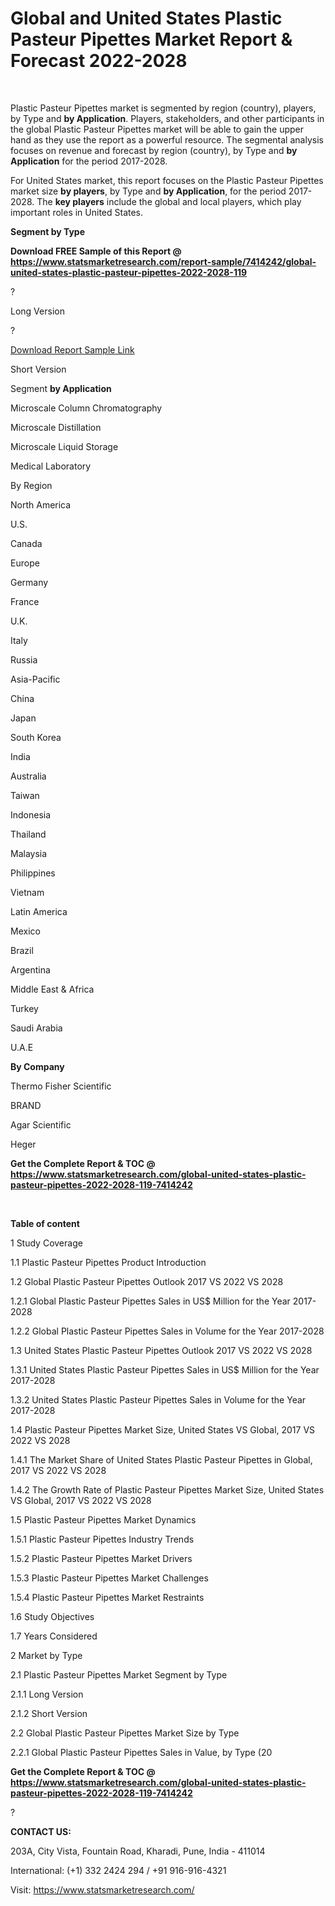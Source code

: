<h1>Global and United States Plastic Pasteur Pipettes Market Report & Forecast 2022-2028</h1><br/><p>Plastic Pasteur Pipettes market is segmented by region (country), players, by Type and <strong>by Application</strong>. Players, stakeholders, and other participants in the global Plastic Pasteur Pipettes market will be able to gain the upper hand as they use the report as a powerful resource. The segmental analysis focuses on revenue and forecast by region (country), by Type and <strong>by Application</strong> for the period 2017-2028.</p>
 
 
 
 <p>For United States market, this report focuses on the Plastic Pasteur Pipettes market size <strong>by players</strong>, by Type and <strong>by Application</strong>, for the period 2017-2028. The <strong>key players</strong> include the global and local players, which play important roles in United States.</p>
 
 
 
 <p><strong>Segment by Type</strong></p>
 
 
 
 <div><b>Download FREE Sample of this Report @ <a href="https://www.statsmarketresearch.com/download-free-sample/7414242/global-united-states-plastic-pasteur-pipettes-2022-2028-119">https://www.statsmarketresearch.com/report-sample/7414242/global-united-states-plastic-pasteur-pipettes-2022-2028-119</a></b></div>
 
 
 
 <p>? </p>
 
 
 
 <p>Long Version</p>
 
 
 
 <p>? </p>
 
 
 
 <p><a href="https://www.statsmarketresearch.com/download-free-sample/7414242/global-united-states-plastic-pasteur-pipettes-2022-2028-119">Download Report Sample Link</a></p>
 
 
 
 <p>Short Version</p>
 
 
 
 <p>Segment <strong>by Application</strong></p>
 
 
 
 <p>Microscale Column Chromatography</p>
 
 
 
 <p>Microscale Distillation</p>
 
 
 
 <p>Microscale Liquid Storage</p>
 
 
 
 <p>Medical Laboratory</p>
 
 
 
 <p>By Region</p>
 
 
 
 <p>North America</p>
 
 
 
 <p>U.S.</p>
 
 
 
 <p>Canada</p>
 
 
 
 <p>Europe</p>
 
 
 
 <p>Germany</p>
 
 
 
 <p>France</p>
 
 
 
 <p>U.K.</p>
 
 
 
 <p>Italy</p>
 
 
 
 <p>Russia</p>
 
 
 
 <p>Asia-Pacific</p>
 
 
 
 <p>China</p>
 
 
 
 <p>Japan</p>
 
 
 
 <p>South Korea</p>
 
 
 
 <p>India</p>
 
 
 
 <p>Australia</p>
 
 
 
 <p>Taiwan</p>
 
 
 
 <p>Indonesia</p>
 
 
 
 <p>Thailand</p>
 
 
 
 <p>Malaysia</p>
 
 
 
 <p>Philippines</p>
 
 
 
 <p>Vietnam</p>
 
 
 
 <p>Latin America</p>
 
 
 
 <p>Mexico</p>
 
 
 
 <p>Brazil</p>
 
 
 
 <p>Argentina</p>
 
 
 
 <p>Middle East & Africa</p>
 
 
 
 <p>Turkey</p>
 
 
 
 <p>Saudi Arabia</p>
 
 
 
 <p>U.A.E</p>
 
 
 
 <p><strong>By Company</strong></p>
 
 
 
 <p>Thermo Fisher Scientific</p>
 
 
 
 <p>BRAND</p>
 
 
 
 <p>Agar Scientific</p>
 
 
 
 <p>Heger</p>
 
 
 
 <div><b>Get the Complete Report & TOC @ <a href="https://www.statsmarketresearch.com/global-united-states-plastic-pasteur-pipettes-2022-2028-119-7414242">https://www.statsmarketresearch.com/global-united-states-plastic-pasteur-pipettes-2022-2028-119-7414242</a></b></div>
 
 
 
 <p><br />
 
 <b>Table of content</b></p>
 
 
 
 <p>1 Study Coverage<br />
 
 1.1 Plastic Pasteur Pipettes Product Introduction<br />
 
 1.2 Global Plastic Pasteur Pipettes Outlook 2017 VS 2022 VS 2028<br />
 
 1.2.1 Global Plastic Pasteur Pipettes Sales in US$ Million for the Year 2017-2028<br />
 
 1.2.2 Global Plastic Pasteur Pipettes Sales in Volume for the Year 2017-2028<br />
 
 1.3 United States Plastic Pasteur Pipettes Outlook 2017 VS 2022 VS 2028<br />
 
 1.3.1 United States Plastic Pasteur Pipettes Sales in US$ Million for the Year 2017-2028<br />
 
 1.3.2 United States Plastic Pasteur Pipettes Sales in Volume for the Year 2017-2028<br />
 
 1.4 Plastic Pasteur Pipettes Market Size, United States VS Global, 2017 VS 2022 VS 2028<br />
 
 1.4.1 The Market Share of United States Plastic Pasteur Pipettes in Global, 2017 VS 2022 VS 2028<br />
 
 1.4.2 The Growth Rate of Plastic Pasteur Pipettes Market Size, United States VS Global, 2017 VS 2022 VS 2028<br />
 
 1.5 Plastic Pasteur Pipettes Market Dynamics<br />
 
 1.5.1 Plastic Pasteur Pipettes Industry Trends<br />
 
 1.5.2 Plastic Pasteur Pipettes Market Drivers<br />
 
 1.5.3 Plastic Pasteur Pipettes Market Challenges<br />
 
 1.5.4 Plastic Pasteur Pipettes Market Restraints<br />
 
 1.6 Study Objectives<br />
 
 1.7 Years Considered<br />
 
 2 Market by Type<br />
 
 2.1 Plastic Pasteur Pipettes Market Segment by Type<br />
 
 2.1.1 Long Version<br />
 
 2.1.2 Short Version<br />
 
 2.2 Global Plastic Pasteur Pipettes Market Size by Type<br />
 
 2.2.1 Global Plastic Pasteur Pipettes Sales in Value, by Type (20</p>
 
 
 
 <div><b>Get the Complete Report & TOC @ <a href="https://www.statsmarketresearch.com/global-united-states-plastic-pasteur-pipettes-2022-2028-119-7414242">https://www.statsmarketresearch.com/global-united-states-plastic-pasteur-pipettes-2022-2028-119-7414242</a></b></div>
 
 
 
 <p>? </p>
 
 
 
 <p><b>CONTACT US:</b><br />
 
 203A, City Vista, Fountain Road, Kharadi, Pune, India - 411014<br />
 
 International: (+1) 332 2424 294 / +91 916-916-4321<br />
 
 Visit: <a href="https://www.statsmarketresearch.com/">https://www.statsmarketresearch.com/</a></p>